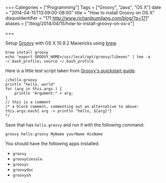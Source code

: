 +++
Categories = ["Programming"]
Tags = ["Groovy", "Java", "OS X"]
date = "2014-04-15T13:09:00-08:00"
title = "How to install Groovy on OS X"
disqusIdentifier = "171 http://www.richardsumilang.com/blog/?p=171"
aliases = ["/blog/2014/04/15/how-to-install-groovy-on-os-x"]

+++

[1]: http://groovy.codehaus.org/ "Groovy"
[2]: http://brew.sh/ "Homebrew"
[3]: http://groovy.codehaus.org/Quick+Start "Groovy Quickstart"

Setup [Groovy][1] with OS X 10.9.2 Mavericks using [brew][2].

<!--more-->

<pre><code class="language-bash" title="Install">brew install groovy
echo "export GROOVY_HOME=/usr/local/opt/groovy/libexec" | tee -a ~/.bash_profile; source ~/.bash_profile</code></pre>

Here is a little test script taken from [Groovy's quickstart guide][3].

<pre><code class="language-groovy" title="hello.groovy">//hello.groovy
println "hello, world"
for (arg in this.args ) {
    println "Argument:" + arg;
}
// this is a comment
/* a block comment, commenting out an alternative to above:
this.args.each{ arg -&gt; println "hello, ${arg}"}
*/</code></pre>

Save that has `hello.groovy` and run it with the following command:

<pre><code class="language-bash" title="Testing script">groovy hello.groovy MyName yourName HisName</code></pre>

You should have the following apps installed:

- `groovy`
- `groovyConsole`
- `groovyc`
- `groovydoc`
- `groovysh`
